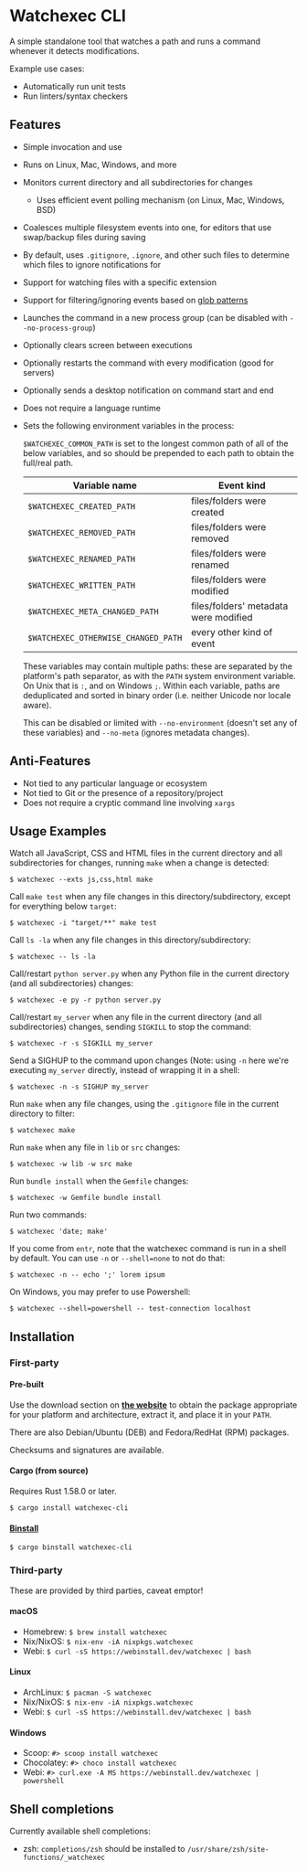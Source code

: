 # Watchexec CLI

A simple standalone tool that watches a path and runs a command whenever it detects modifications.

Example use cases:

* Automatically run unit tests
* Run linters/syntax checkers

## Features

* Simple invocation and use
* Runs on Linux, Mac, Windows, and more
* Monitors current directory and all subdirectories for changes
    * Uses efficient event polling mechanism (on Linux, Mac, Windows, BSD)
* Coalesces multiple filesystem events into one, for editors that use swap/backup files during saving
* By default, uses `.gitignore`, `.ignore`, and other such files to determine which files to ignore notifications for
* Support for watching files with a specific extension
* Support for filtering/ignoring events based on [glob patterns](https://docs.rs/globset/*/globset/#syntax)
* Launches the command in a new process group (can be disabled with `--no-process-group`)
* Optionally clears screen between executions
* Optionally restarts the command with every modification (good for servers)
* Optionally sends a desktop notification on command start and end
* Does not require a language runtime
* Sets the following environment variables in the process:

    `$WATCHEXEC_COMMON_PATH` is set to the longest common path of all of the below variables, and so should be prepended to each path to obtain the full/real path.

    | Variable name | Event kind |
    |---|---|
    | `$WATCHEXEC_CREATED_PATH` | files/folders were created |
    | `$WATCHEXEC_REMOVED_PATH` | files/folders were removed |
    | `$WATCHEXEC_RENAMED_PATH` | files/folders were renamed |
    | `$WATCHEXEC_WRITTEN_PATH` | files/folders were modified |
    | `$WATCHEXEC_META_CHANGED_PATH` | files/folders' metadata were modified |
    | `$WATCHEXEC_OTHERWISE_CHANGED_PATH` | every other kind of event |

    These variables may contain multiple paths: these are separated by the platform's path separator, as with the `PATH` system environment variable. On Unix that is `:`, and on Windows `;`. Within each variable, paths are deduplicated and sorted in binary order (i.e. neither Unicode nor locale aware).

    This can be disabled or limited with `--no-environment` (doesn't set any of these variables) and `--no-meta` (ignores metadata changes).

## Anti-Features

* Not tied to any particular language or ecosystem
* Not tied to Git or the presence of a repository/project
* Does not require a cryptic command line involving `xargs`

## Usage Examples

Watch all JavaScript, CSS and HTML files in the current directory and all subdirectories for changes, running `make` when a change is detected:

    $ watchexec --exts js,css,html make

Call `make test` when any file changes in this directory/subdirectory, except for everything below `target`:

    $ watchexec -i "target/**" make test

Call `ls -la` when any file changes in this directory/subdirectory:

    $ watchexec -- ls -la

Call/restart `python server.py` when any Python file in the current directory (and all subdirectories) changes:

    $ watchexec -e py -r python server.py

Call/restart `my_server` when any file in the current directory (and all subdirectories) changes, sending `SIGKILL` to stop the command:

    $ watchexec -r -s SIGKILL my_server

Send a SIGHUP to the command upon changes (Note: using `-n` here we're executing `my_server` directly, instead of wrapping it in a shell:

    $ watchexec -n -s SIGHUP my_server

Run `make` when any file changes, using the `.gitignore` file in the current directory to filter:

    $ watchexec make

Run `make` when any file in `lib` or `src` changes:

    $ watchexec -w lib -w src make

Run `bundle install` when the `Gemfile` changes:

    $ watchexec -w Gemfile bundle install

Run two commands:

    $ watchexec 'date; make'

If you come from `entr`, note that the watchexec command is run in a shell by default. You can use `-n` or `--shell=none` to not do that:

    $ watchexec -n -- echo ';' lorem ipsum

On Windows, you may prefer to use Powershell:

    $ watchexec --shell=powershell -- test-connection localhost

## Installation

### First-party

#### Pre-built

Use the download section on **[the website](https://watchexec.github.io/downloads/)** to obtain the
package appropriate for your platform and architecture, extract it, and place it in your `PATH`.

There are also Debian/Ubuntu (DEB) and Fedora/RedHat (RPM) packages.

Checksums and signatures are available.

#### Cargo (from source)

Requires Rust 1.58.0 or later.

    $ cargo install watchexec-cli

#### [Binstall](https://github.com/ryankurte/cargo-binstall)

    $ cargo binstall watchexec-cli

### Third-party

These are provided by third parties, caveat emptor!

#### macOS

- Homebrew:  `$ brew install watchexec`
- Nix/NixOS: `$ nix-env -iA nixpkgs.watchexec`
- Webi:      `$ curl -sS https://webinstall.dev/watchexec | bash`

#### Linux

- ArchLinux: `$ pacman -S watchexec`
- Nix/NixOS: `$ nix-env -iA nixpkgs.watchexec`
- Webi:      `$ curl -sS https://webinstall.dev/watchexec | bash`

#### Windows

- Scoop:      `#> scoop install watchexec`
- Chocolatey: `#> choco install watchexec`
- Webi:       `#> curl.exe -A MS https://webinstall.dev/watchexec | powershell`

## Shell completions

Currently available shell completions:

- zsh: `completions/zsh` should be installed to `/usr/share/zsh/site-functions/_watchexec`
